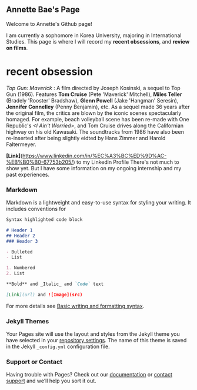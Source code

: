 ## Annette Bae's Page 

Welcome to Annette's Github page! 

I am currently a sophomore in Korea University, majoring in International Studies. 
This page is where I will record my **recent obsessions**, and **review on films**. 

# recent obsession
_Top Gun: Maverick_ : A film directed by Joseph Kosinski, a sequel to Top Gun (1986). Features **Tom Cruise** (Pete 'Maverick' Mitchell), **Miles Teller** (Bradely 'Rooster' Bradshaw), **Glenn Powell** (Jake 'Hangman' Seresin), **Jennifer Connelley** (Penny Benjamin), etc. As a sequel made 36 years after the original film, the critics are blown by the iconic scenes spectacularly homaged. For example, beach volleyball scene has been re-made with One Republic's _<I Ain't Worried>_, and Tom Cruise drives along the Californian highway on his old Kawasaki. The soundtracks from 1986 have also been re-inserted after being slightly eidted by Hans Zimmer and Harold Faltermeyer. 


**[Link]**(https://www.linkedin.com/in/%EC%A3%BC%ED%9D%AC-%EB%B0%B0-67753b205/) to my Linkedin Profile 
There's not much to show yet. But I have some information on my ongoing internship and my past experiences. 

### Markdown

Markdown is a lightweight and easy-to-use syntax for styling your writing. It includes conventions for

```markdown
Syntax highlighted code block

# Header 1
## Header 2
### Header 3

- Bulleted
- List

1. Numbered
2. List

**Bold** and _Italic_ and `Code` text

[Link](url) and ![Image](src)
```

For more details see [Basic writing and formatting syntax](https://docs.github.com/en/github/writing-on-github/getting-started-with-writing-and-formatting-on-github/basic-writing-and-formatting-syntax).

### Jekyll Themes

Your Pages site will use the layout and styles from the Jekyll theme you have selected in your [repository settings](https://github.com/annettebae/octocat.github.io/settings/pages). The name of this theme is saved in the Jekyll `_config.yml` configuration file.

### Support or Contact

Having trouble with Pages? Check out our [documentation](https://docs.github.com/categories/github-pages-basics/) or [contact support](https://support.github.com/contact) and we’ll help you sort it out.
